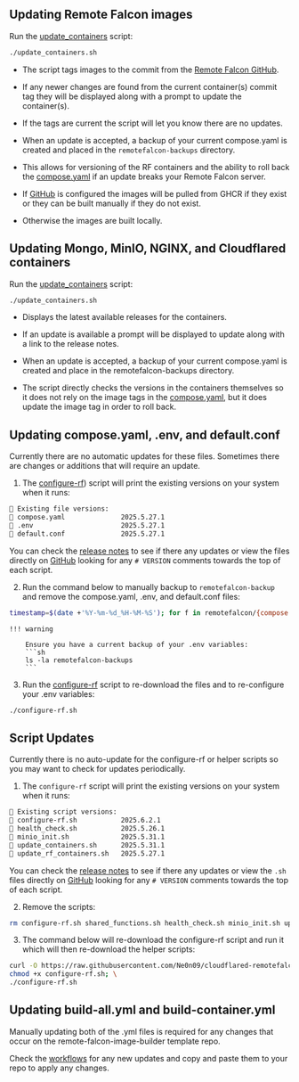 ## Updating Remote Falcon images

Run the [update_containers](about/scripts.md#update_containerssh) script:

```sh
./update_containers.sh
```

- The script tags images to the commit from the [Remote Falcon GitHub](https://github.com/Remote-Falcon).

- If any newer changes are found from the current container(s) commit tag they will be displayed along with a prompt to update the container(s).

- If the tags are current the script will let you know there are no updates.

- When an update is accepted, a backup of your current compose.yaml is created and placed in the `remotefalcon-backups` directory.

- This allows for versioning of the RF containers and the ability to roll back the [compose.yaml](about/files.md#composeyaml) if an update breaks your Remote Falcon server.

- If [GitHub](install/github.md) is configured the images will be pulled from GHCR if they exist or they can be built manually if they do not exist.

- Otherwise the images are built locally.

## Updating Mongo, MinIO, NGINX, and Cloudflared containers

Run the [update_containers](about/scripts.md#update_containerssh) script: 

```sh 
./update_containers.sh
```

- Displays the latest available releases for the containers.

- If an update is available a prompt will be displayed to update along with a link to the release notes.

- When an update is accepted, a backup of your current compose.yaml is created and place in the remotefalcon-backups directory.

- The script directly checks the versions in the containers themselves so it does not rely on the image tags in the [compose.yaml](about/files.md#composeyaml), but it does update the image tag in order to roll back.

## Updating compose.yaml, .env, and default.conf

Currently there are no automatic updates for these files. Sometimes there are changes or additions that will require an update.

1. The [configure-rf](about/scripts.md#configure-rfsh)) script will print the existing versions on your system when it runs:
```sh
📜 Existing file versions:
🔸 compose.yaml              2025.5.27.1
🔸 .env                      2025.5.27.1
🔸 default.conf              2025.5.27.1
```
You can check the [release notes](release-notes.md) to see if there any updates or view the files directly on [GitHub](https://github.com/Ne0n09/cloudflared-remotefalcon/tree/main/remotefalcon) looking for any `# VERSION` comments towards the top of each script.

2. Run the command below to manually backup to `remotefalcon-backup` and remove the compose.yaml, .env, and default.conf files:
```sh
timestamp=$(date +'%Y-%m-%d_%H-%M-%S'); for f in remotefalcon/{compose.yaml,.env,default.conf}; do cp "$f" "remotefalcon-backups/$(basename "$f").backup-$timestamp" && rm "$f"; done
```

    !!! warning

        Ensure you have a current backup of your .env variables:
        ```sh
        ls -la remotefalcon-backups
        ```
    
3. Run the [configure-rf](about/scripts.md#configure-rfsh) script to re-download the files and to re-configure your .env variables:
```sh
./configure-rf.sh
```

## Script Updates

Currently there is no auto-update for the configure-rf or helper scripts so you may want to check for updates periodically.

1. The `configure-rf` script will print the existing versions on your system when it runs:
```sh
📜 Existing script versions:
🔸 configure-rf.sh           2025.6.2.1
🔸 health_check.sh           2025.5.26.1
🔸 minio_init.sh             2025.5.31.1
🔸 update_containers.sh      2025.5.31.1
🔸 update_rf_containers.sh   2025.5.27.1
```

You can check the [release notes](release-notes.md) to see if there any updates or view the `.sh` files directly on [GitHub](https://github.com/Ne0n09/cloudflared-remotefalcon) looking for any `# VERSION` comments towards the top of each script.

2. Remove the scripts:
```sh
rm configure-rf.sh shared_functions.sh health_check.sh minio_init.sh update_containers.sh update_rf_containers.sh run_workflow.sh sync_repo_secrets.sh
```

3. The command below will re-download the configure-rf script and run it which will then re-download the helper scripts:
```sh
curl -O https://raw.githubusercontent.com/Ne0n09/cloudflared-remotefalcon/main/configure-rf.sh; \
chmod +x configure-rf.sh; \
./configure-rf.sh
```

## Updating build-all.yml and build-container.yml

Manually updating both of the .yml files is required for any changes that occur on the remote-falcon-image-builder template repo.

Check the [workflows](https://github.com/Ne0n09/remote-falcon-image-builder/tree/main/.github/workflows) for any new updates and copy and paste them to your repo to apply any changes.